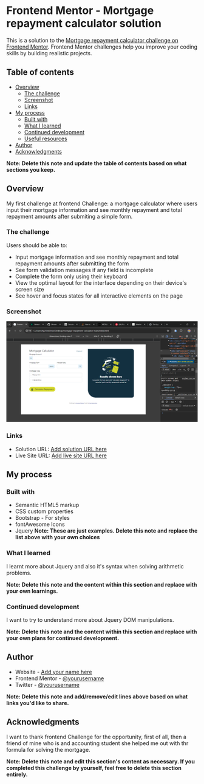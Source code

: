 # Frontend Mentor - Mortgage repayment calculator solution

This is a solution to the [Mortgage repayment calculator challenge on Frontend Mentor](https://www.frontendmentor.io/challenges/mortgage-repayment-calculator-Galx1LXK73). Frontend Mentor challenges help you improve your coding skills by building realistic projects.

## Table of contents

- [Overview](#overview)
  - [The challenge](#the-challenge)
  - [Screenshot](#screenshot)
  - [Links](#links)
- [My process](#my-process)
  - [Built with](#built-with)
  - [What I learned](#what-i-learned)
  - [Continued development](#continued-development)
  - [Useful resources](#useful-resources)
- [Author](#author)
- [Acknowledgments](#acknowledgments)

**Note: Delete this note and update the table of contents based on what sections you keep.**

## Overview

My first challenge at frontend Challenge: a mortgage calculator where users input their mortgage information and see monthly repayment and total repayment amounts after submiting a simple form.

### The challenge

Users should be able to:

- Input mortgage information and see monthly repayment and total repayment amounts after submitting the form
- See form validation messages if any field is incomplete
- Complete the form only using their keyboard
- View the optimal layout for the interface depending on their device's screen size
- See hover and focus states for all interactive elements on the page

### Screenshot

![](./assets/images/Frontend%20Mentor%20_%20Mortgage%20repayment%20calculator%20-%20Google%20Chrome%207_2_2024%202_58_38%20AM.png)

### Links

- Solution URL: [Add solution URL here](https://your-solution-url.com)
- Live Site URL: [Add live site URL here](https://your-live-site-url.com)

## My process

### Built with

- Semantic HTML5 markup
- CSS custom properties
- Bootstrap - For styles
- fontAwesome Icons
- Jquery
  **Note: These are just examples. Delete this note and replace the list above with your own choices**

### What I learned

I learnt more about Jquery and also it's syntax when solving arithmetic problems.

**Note: Delete this note and the content within this section and replace with your own learnings.**

### Continued development

I want to try to understand more about Jquery DOM manipulations.

**Note: Delete this note and the content within this section and replace with your own plans for continued development.**

## Author

- Website - [Add your name here]("https://github.com/Oknown15")
- Frontend Mentor - [@yourusername](https://www.frontendmentor.io/profile/Oknown15)
- Twitter - [@yourusername](https://www.twitter.com/Nweke_19)

**Note: Delete this note and add/remove/edit lines above based on what links you'd like to share.**

## Acknowledgments

I want to thank frontend Challenge for the opportunity, first of all, then a friend of mine who is and accounting student she helped me out with thr formula for solving the mortgage.

**Note: Delete this note and edit this section's content as necessary. If you completed this challenge by yourself, feel free to delete this section entirely.**
